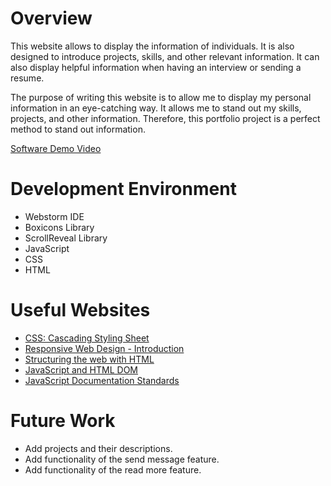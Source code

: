 # Overview

This website allows to display the information of individuals. It is also designed to introduce projects,
skills, and other relevant information. It can also display helpful information when having an interview or
sending a resume.

The purpose of writing this website is to allow me to display my personal information in an eye-catching way.
It allows me to stand out my skills, projects, and other information. Therefore, this portfolio project is
a perfect method to stand out information.

[Software Demo Video](http://youtube.link.goes.here)

# Development Environment

* Webstorm IDE
* Boxicons Library
* ScrollReveal Library
* JavaScript
* CSS
* HTML

# Useful Websites

- [CSS: Cascading Styling Sheet](https://developer.mozilla.org/en-US/docs/Web/CSS)
- [Responsive Web Design - Introduction](https://www.w3schools.com/css/css_rwd_intro.asp)
- [Structuring the web with HTML](https://developer.mozilla.org/en-US/docs/Learn/HTML)
- [JavaScript and HTML DOM](https://www.w3schools.com/jsrEF/default.asp)
- [JavaScript Documentation Standards ](https://developer.wordpress.org/coding-standards/inline-documentation-standards/javascript/)

# Future Work

- Add projects and their descriptions.
- Add functionality of the send message feature.
- Add functionality of the read more feature.